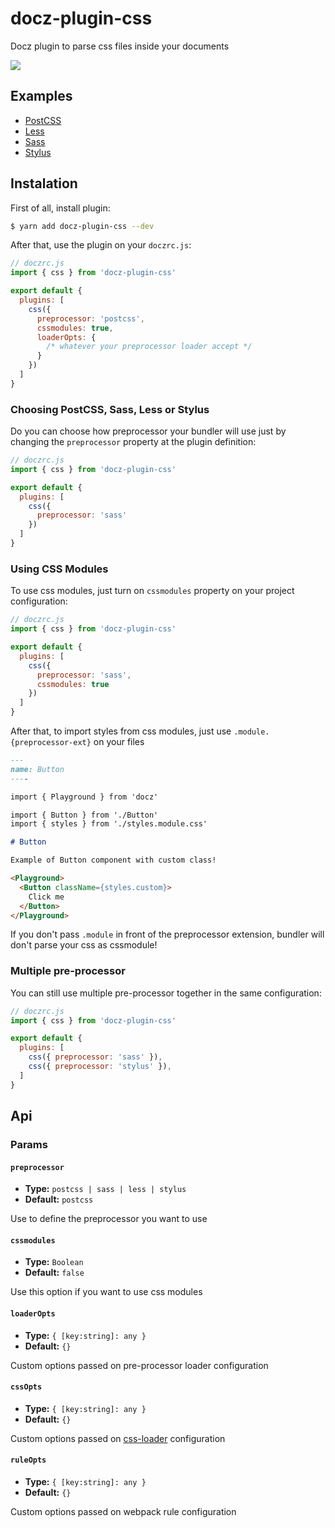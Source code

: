 # docz-plugin-css

Docz plugin to parse css files inside your documents

![](https://cdn-std.dprcdn.net/files/acc_649651/4Q4QBN)

## Examples

- [PostCSS](https://github.com/pedronauck/docz/tree/master/examples/css-postcss)
- [Less](https://github.com/pedronauck/docz/tree/master/examples/css-less)
- [Sass](https://github.com/pedronauck/docz/tree/master/examples/css-sass)
- [Stylus](https://github.com/pedronauck/docz/tree/master/examples/css-stylus)

## Instalation

First of all, install plugin:

```bash
$ yarn add docz-plugin-css --dev
```

After that, use the plugin on your `doczrc.js`:

```js
// doczrc.js
import { css } from 'docz-plugin-css'

export default {
  plugins: [
    css({
      preprocessor: 'postcss',
      cssmodules: true,
      loaderOpts: {
        /* whatever your preprocessor loader accept */
      }
    })
  ]
}
```

### Choosing PostCSS, Sass, Less or Stylus

Do you can choose how preprocessor your bundler will use just by changing the `preprocessor` property at the plugin definition:

```js
// doczrc.js
import { css } from 'docz-plugin-css'

export default {
  plugins: [
    css({
      preprocessor: 'sass'
    })
  ]
}
```

### Using CSS Modules

To use css modules, just turn on `cssmodules` property on your project configuration:

```js
// doczrc.js
import { css } from 'docz-plugin-css'

export default {
  plugins: [
    css({
      preprocessor: 'sass',
      cssmodules: true
    })
  ]
}
```

After that, to import styles from css modules, just use `.module.{preprocessor-ext}` on your files

```markdown
---
name: Button
----

import { Playground } from 'docz'

import { Button } from './Button'
import { styles } from './styles.module.css'

# Button

Example of Button component with custom class!

<Playground>
  <Button className={styles.custom}>
    Click me
  </Button>
</Playground>
```

If you don't pass `.module` in front of the preprocessor extension, bundler will don't parse your css as cssmodule!

### Multiple pre-processor

You can still use multiple pre-processor together in the same configuration:

```js
// doczrc.js
import { css } from 'docz-plugin-css'

export default {
  plugins: [
    css({ preprocessor: 'sass' }),
    css({ preprocessor: 'stylus' }),
  ]
}
```

## Api

### Params

#### `preprocessor`

- **Type:** `postcss | sass | less | stylus`
- **Default:** `postcss`

Use to define the preprocessor you want to use

#### `cssmodules`
- **Type:** `Boolean`
- **Default:** `false`

Use this option if you want to use css modules

#### `loaderOpts`
- **Type:** `{ [key:string]: any }`
- **Default:** `{}`

Custom options passed on pre-processor loader configuration

#### `cssOpts`
- **Type:** `{ [key:string]: any }`
- **Default:** `{}`

Custom options passed on [css-loader](https://github.com/webpack-contrib/css-loader) configuration

#### `ruleOpts`
- **Type:** `{ [key:string]: any }`
- **Default:** `{}`

Custom options passed on webpack rule configuration
